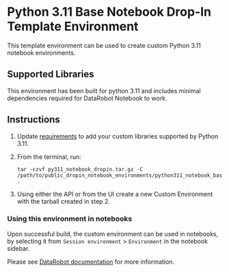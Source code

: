 # Python 3.11 Base Notebook Drop-In Template Environment

This template environment can be used to create custom Python 3.11 notebook environments.

## Supported Libraries

This environment has been built for python 3.11 and includes minimal dependencies required for DataRobot Notebook to work.

## Instructions

1. Update [requirements](requirements.txt) to add your custom libraries supported by Python 3.11.
2. From the terminal, run:

    ```
    tar -czvf py311_notebook_dropin.tar.gz -C /path/to/public_dropin_notebook_environments/python311_notebook_base/ .
    ```

3. Using either the API or from the UI create a new Custom Environment with the tarball created in step 2.

### Using this environment in notebooks

Upon successful build, the custom environment can be used in notebooks, by selecting it 
from `Session environment` > `Environment` in the notebook sidebar.

Please see [DataRobot documentation](https://docs.datarobot.com/en/docs/workbench/wb-notebook/wb-code-nb/wb-env-nb.html#custom-environment-images) for more information.
